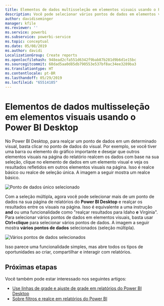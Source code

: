 ```yaml
---
title: Elementos de dados multisseleção em elementos visuais usando o Power BI Desktop
description: Você pode selecionar vários pontos de dados em elementos visuais do Power BI Desktop com Ctrl+clique simples
author: davidiseminger
manager: kfile
ms.reviewer: ''
ms.service: powerbi
ms.subservice: powerbi-service
ms.topic: conceptual
ms.date: 05/08/2019
ms.author: davidi
LocalizationGroup: Create reports
ms.openlocfilehash: 948ead2cfa551d6342f9bab87b281d9b6d1e15bc
ms.sourcegitcommit: 60dad5aa0d85db790553e537bf8ac34ee3289ba3
ms.translationtype: HT
ms.contentlocale: pt-BR
ms.lasthandoff: 05/29/2019
ms.locfileid: "65514105"
---
```

# <a name="multi-select-data-elements-in-visuals-using-power-bi-desktop"></a>Elementos de dados multisseleção em elementos visuais usando o Power BI Desktop

No Power BI Desktop, para realçar um ponto de dados em um determinado visual, basta clicar no ponto de dados do visual. Por exemplo, se você tiver uma barra ou elemento do gráfico importante e desejar que outros elementos visuais na página do relatório realcem os dados com base na sua seleção, clique no elemento de dados em um elemento visual e veja os resultados refletidos em outros elementos visuais na página. Isso é realce básico ou realce de seleção única. A imagem a seguir mostra um realce básico. 

![Ponto de dados único selecionado](media/desktop-multi-select/multi-select_01.png)

Com a seleção múltipla, agora você pode selecionar mais de um ponto de dados na sua página de relatórios do **Power BI Desktop** e realçar os resultados entre os visuais na página. Isso é equivalente a uma instrução **and** ou uma funcionalidade como "realçar resultados para Idaho **e** Virgínia". Para selecionar vários pontos de dados em elementos visuais, basta usar **Ctrl+clique** para selecionar vários pontos de dados. A imagem a seguir mostra **vários pontos de dados** selecionados (seleção múltipla).

![Vários pontos de dados selecionados](media/desktop-multi-select/multi-select_02.png)

Isso parece uma funcionalidade simples, mas abre todos os tipos de oportunidades ao criar, compartilhar e interagir com relatórios. 

## <a name="next-steps"></a>Próximas etapas

Você também pode estar interessado nos seguintes artigos:

* [Use linhas de grade e ajuste de grade em relatórios do Power BI Desktop](desktop-gridlines-snap-to-grid.md)
* [Sobre filtros e realce em relatórios do Power BI](power-bi-reports-filters-and-highlighting.md)

